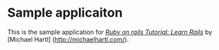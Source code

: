 # Sample applicaiton

This is the sample application for
[*Ruby on rails Tutorial: Learn Rails*](http://railstutorial.org/)
by [Michael Hartl] (http://michaelhartl.com/).
